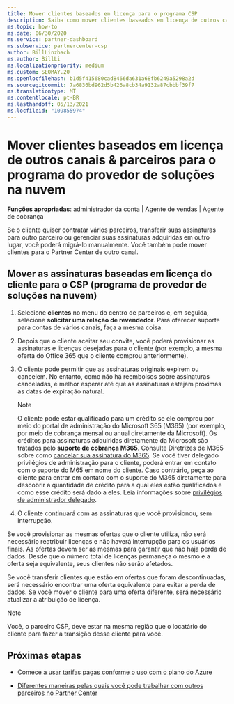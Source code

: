 ```yaml
---
title: Mover clientes baseados em licença para o programa CSP
description: Saiba como mover clientes baseados em licença de outros canais ou outro parceiro para o programa CSP (provedor de soluções na nuvem) no Partner Center.
ms.topic: how-to
ms.date: 06/30/2020
ms.service: partner-dashboard
ms.subservice: partnercenter-csp
author: BillLinzbach
ms.author: BillLi
ms.localizationpriority: medium
ms.custom: SEOMAY.20
ms.openlocfilehash: b1d5f415680cad8466da631a68fb6249a5298a2d
ms.sourcegitcommit: 7a6836bd962d5b426a8cb34a9132a87cbbbf39f7
ms.translationtype: MT
ms.contentlocale: pt-BR
ms.lasthandoff: 05/13/2021
ms.locfileid: "109855974"
---
```

# <a name="move-license-based-customers-from-other-channels--partners-to-the-cloud-solution-provider-program"></a>Mover clientes baseados em licença de outros canais & parceiros para o programa do provedor de soluções na nuvem

**Funções apropriadas**: administrador da conta | Agente de vendas | Agente de cobrança

Se o cliente quiser contratar vários parceiros, transferir suas assinaturas para outro parceiro ou gerenciar suas assinaturas adquiridas em outro lugar, você poderá migrá-lo manualmente. Você também pode mover clientes para o Partner Center de outro canal.

## <a name="move-your-customers-license-based-subscriptions-to-the-cloud-solution-provider-program-csp"></a>Mover as assinaturas baseadas em licença do cliente para o CSP (programa de provedor de soluções na nuvem)

1. Selecione **clientes** no menu do centro de parceiros e, em seguida, selecione **solicitar uma relação de revendedor**. Para oferecer suporte para contas de vários canais, faça a mesma coisa.

2. Depois que o cliente aceitar seu convite, você poderá provisionar as assinaturas e licenças desejadas para o cliente (por exemplo, a mesma oferta do Office 365 que o cliente comprou anteriormente).

3. O cliente pode permitir que as assinaturas originais expirem ou cancelem. No entanto, como não há reembolsos sobre assinaturas canceladas, é melhor esperar até que as assinaturas estejam próximas às datas de expiração natural.


   >[!NOTE]
   >O cliente pode estar qualificado para um crédito se ele comprou por meio do portal de administração do Microsoft 365 (M365) (por exemplo, por meio de cobrança mensal ou anual diretamente da Microsoft). Os créditos para assinaturas adquiridas diretamente da Microsoft são tratados pelo **suporte de cobrança M365**. Consulte Diretrizes de M365 sobre como [cancelar sua assinatura do M365](/microsoft-365/commerce/subscriptions/cancel-your-subscription). Se você tiver delegado privilégios de administração para o cliente, poderá entrar em contato com o suporte do M65 em nome do cliente. Caso contrário, peça ao cliente para entrar em contato com o suporte do M365 diretamente para descobrir a quantidade de crédito para a qual eles estão qualificados e como esse crédito será dado a eles. Leia informações sobre [privilégios de administrador delegado](customers-revoke-admin-privileges.md).


4. O cliente continuará com as assinaturas que você provisionou, sem interrupção.

Se você provisionar as mesmas ofertas que o cliente utiliza, não será necessário reatribuir licenças e não haverá interrupção para os usuários finais. As ofertas devem ser as mesmas para garantir que não haja perda de dados. Desde que o número total de licenças permaneça o mesmo e a oferta seja equivalente, seus clientes não serão afetados.

Se você transferir clientes que estão em ofertas que foram descontinuadas, será necessário encontrar uma oferta equivalente para evitar a perda de dados. Se você mover o cliente para uma oferta diferente, será necessário atualizar a atribuição de licença.

>[!NOTE]
> Você, o parceiro CSP, deve estar na mesma região que o locatário do cliente para fazer a transição desse cliente para você.

## <a name="next-steps"></a>Próximas etapas

- [Comece a usar tarifas pagas conforme o uso com o plano do Azure](azure-plan-get-started.md)
 

- [Diferentes maneiras pelas quais você pode trabalhar com outros parceiros no Partner Center](work-with-other-partners.md)